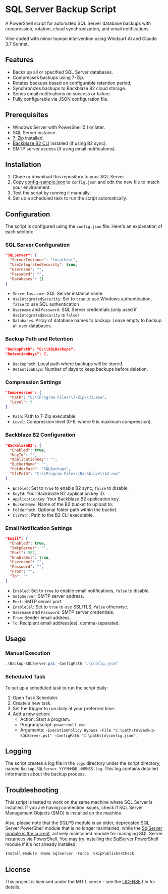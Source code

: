 # SQL Server Backup Script

A PowerShell script for automated SQL Server database backups with compression, rotation, cloud synchronization, and email notifications.

Vibe coded with minor human intervention using Windsurf AI and Claude 3.7 Sonnet.

## Features

- Backs up all or specified SQL Server databases.
- Compresses backups using 7-Zip.
- Rotates backups based on configurable retention period.
- Synchronizes backups to Backblaze B2 cloud storage.
- Sends email notifications on success or failure.
- Fully configurable via JSON configuration file.

## Prerequisites

- Windows Server with PowerShell 5.1 or later.
- SQL Server instance.
- [7-Zip](https://www.7-zip.org/) installed.
- [Backblaze B2 CLI](https://www.backblaze.com/b2/docs/quick_command_line.html) installed (if using B2 sync).
- SMTP server access (if using email notifications).

## Installation

1. Clone or download this repository to your SQL Server.
2. Copy [config-sample.json](config-sample.json) to `config.json` and edit the new file to match your environment.
3. Test the script by running it manually.
4. Set up a scheduled task to run the script automatically.

## Configuration

The script is configured using the `config.json` file. Here's an explanation of each section:

### SQL Server Configuration

```json
"SQLServer": {
  "ServerInstance": "localhost",
  "UseIntegratedSecurity": true,
  "Username": "",
  "Password": "",
  "Databases": []
}
```

- `ServerInstance`: SQL Server instance name
- `UseIntegratedSecurity`: Set to `true` to use Windows authentication, `false` to use SQL authentication
- `Username` and `Password`: SQL Server credentials (only used if `UseIntegratedSecurity` is `false`)
- `Databases`: Array of database names to backup. Leave empty to backup all user databases.

### Backup Path and Retention

```json
"BackupPath": "C:\\SQLBackups",
"RetentionDays": 7,
```

- `BackupPath`: Local path where backups will be stored.
- `RetentionDays`: Number of days to keep backups before deletion.

### Compression Settings

```json
"Compression": {
  "Path": "C:\\Program Files\\7-Zip\\7z.exe",
  "Level": 5
}
```

- `Path`: Path to 7-Zip executable.
- `Level`: Compression level (0-9, where 9 is maximum compression).

### Backblaze B2 Configuration

```json
"BackblazeB2": {
  "Enabled": true,
  "KeyId": "",
  "ApplicationKey": "",
  "BucketName": "",
  "FolderPath": "SQLBackups",
  "CliPath": "C:\\Program Files\\Backblaze\\b2.exe"
}
```

- `Enabled`: Set to `true` to enable B2 sync, `false` to disable.
- `KeyId`: Your Backblaze B2 application key ID.
- `ApplicationKey`: Your Backblaze B2 application key.
- `BucketName`: Name of the B2 bucket to upload to.
- `FolderPath`: Optional folder path within the bucket.
- `CliPath`: Path to the B2 CLI executable.

### Email Notification Settings

```json
"Email": {
  "Enabled": true,
  "SmtpServer": "",
  "Port": 587,
  "EnableSsl": true,
  "Username": "",
  "Password": "",
  "From": "",
  "To": ""
}
```

- `Enabled`: Set to `true` to enable email notifications, `false` to disable.
- `SmtpServer`: SMTP server address.
- `Port`: SMTP server port.
- `EnableSsl`: Set to `true` to use SSL/TLS, `false` otherwise.
- `Username` and `Password`: SMTP server credentials.
- `From`: Sender email address.
- `To`: Recipient email address(es), comma-separated.

## Usage

### Manual Execution

```powershell
.\Backup-SQLServer.ps1 -ConfigPath ".\config.json"
```

### Scheduled Task

To set up a scheduled task to run the script daily:

1. Open Task Scheduler.
2. Create a new task.
3. Set the trigger to run daily at your preferred time.
4. Add a new action:
   - Action: Start a program.
   - Program/script: `powershell.exe`.
   - Arguments: `-ExecutionPolicy Bypass -File "C:\path\to\Backup-SQLServer.ps1" -ConfigPath "C:\path\to\config.json"`.

## Logging

The script creates a log file in the `logs` directory under the script directory, named `Backup-SQLServer_YYYYMMDD_HHMMSS.log`. This log contains detailed information about the backup process.

## Troubleshooting

This script is tested to work on the same machine where SQL Server is installed. If you are having connection issues, check if SQL Server Management Objects (SMO) is installed on the machine.

Also, please note that the SQLPS module is an older, deprecated SQL Server PowerShell module that is no longer maintained, while the [SqlServer module is the current](https://learn.microsoft.com/en-us/powershell/sql-server/sql-server-powershell?view=sqlserver-ps#:~:text=There%20are%20two%20SQL%20Server,but%20is%20no%20longer%20updated.), actively maintained module for managing SQL Server instances via PowerShell. You may try installing the SqlServer PowerShell module if it's not already installed:

```powershell
Install-Module -Name SqlServer -Force -SkipPublisherCheck
```

## License

This project is licensed under the MIT License - see the [LICENSE](LICENSE) file for details.
